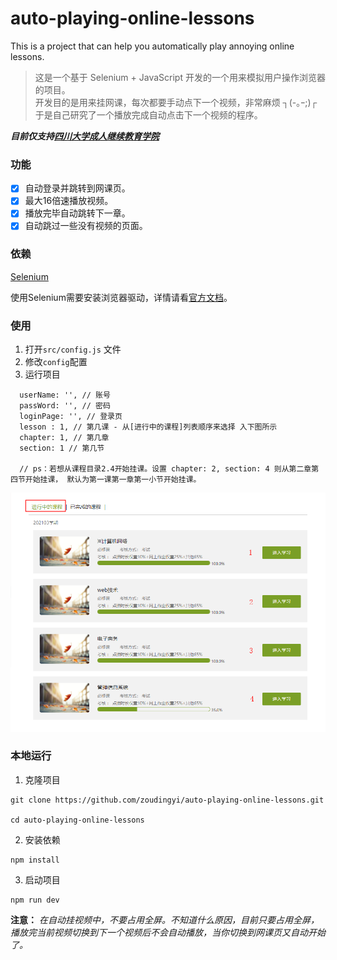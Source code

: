 # auto-playing-online-lessons

This is a project that can help you automatically play annoying online lessons.

> 这是一个基于 Selenium + JavaScript 开发的一个用来模拟用户操作浏览器的项目。<br>
开发目的是用来挂网课，每次都要手动点下一个视频，非常麻烦 ┐(-｡ｰ;)┌ <br> 于是自己研究了一个播放完成自动点击下一个视频的程序。

***目前仅支持[四川大学成人继续教育学院](http://cce.scu.edu.cn/)***

### 功能

- [x] 自动登录并跳转到网课页。
- [x] 最大16倍速播放视频。
- [x] 播放完毕自动跳转下一章。
- [x] 自动跳过一些没有视频的页面。

### 依赖

[Selenium](https://www.selenium.dev/zh-cn/documentation/)<br>

使用Selenium需要安装浏览器驱动，详情请看[官方文档](https://www.selenium.dev/zh-cn/documentation/getting_started/installing_browser_drivers/)。

### 使用

1. 打开`src/config.js` 文件
2. 修改`config`配置
3. 运行项目

```shell
  userName: '', // 账号
  passWord: '', // 密码
  loginPage: '', // 登录页
  lesson : 1, // 第几课 - 从[进行中的课程]列表顺序来选择 入下图所示
  chapter: 1, // 第几章
  section: 1 // 第几节
  
  // ps：若想从课程目录2.4开始挂课。设置 chapter: 2, section: 4 则从第二章第四节开始挂课， 默认为第一课第一章第一小节开始挂课。
```

![课程列表顺序](./src/img/50726580-858D-424e-9CDB-225102F01288.png)

### 本地运行

1. 克隆项目

```shell
git clone https://github.com/zoudingyi/auto-playing-online-lessons.git

cd auto-playing-online-lessons
```

2. 安装依赖

```shell
npm install
```

3. 启动项目

```shell
npm run dev
```

**注意：** *在自动挂视频中，不要占用全屏。不知道什么原因，目前只要占用全屏，播放完当前视频切换到下一个视频后不会自动播放，当你切换到网课页又自动开始了。*
